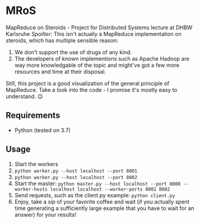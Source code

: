 # MRoS
MapReduce on Steroids - Project for Distributed Systems lecture at DHBW Karlsruhe
*Spoilter*: This isn't actually a MapReduce implementation on steroids, which has multiple sensible reason:
1. We don't support the use of drugs of any kind.
2. The developers of known implementions such as Apache Hadoop are way more knowledgable of the topic and might've got a few more resources and time at their disposal.

Still, this project is a good visualization of the general principle of MapReduce. Take a look into the code - I promise it's mostly easy to understand. 😉

## Requirements
- Python (tested on 3.7)

## Usage
1. Start the workers
  1. `python worker.py --host localhost --port 8001`
  2. `python worker.py --host localhost --port 8002`
2. Start the master: `python master.py --host localhost --port 8000 --worker-hosts localhost localhost --worker-ports 8001 8002`
3. Send requests, such as the client.py example: `python client.py`
4. Enjoy, take a sip of your favorite coffee and wait (if you actually spent time generating a sufficiently large example that you have to wait for an answer) for your results!
